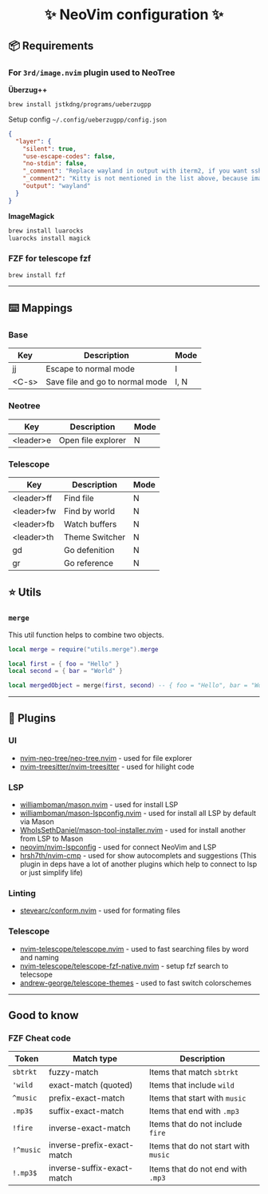 <h1 align="center">✨ NeoVim configuration  ✨</h1>

## 📦 Requirements

### For `3rd/image.nvim` plugin used to NeoTree

**Überzug++**

`brew install jstkdng/programs/ueberzugpp`

Setup config `~/.config/ueberzugpp/config.json`

```json
{
  "layer": {
    "silent": true,
    "use-escape-codes": false,
    "no-stdin": false,
    "_comment": "Replace wayland in output with iterm2, if you want ssh support, x11 if you want to use it in xorg, sixel if you want to use sixels, chafa if you want to use the terminal colors.",
    "_comment2": "Kitty is not mentioned in the list above, because image.nvim has native support for it.",
    "output": "wayland"
  }
}
```

**ImageMagick**

```sh
brew install luarocks
luarocks install magick
```

### FZF for telescope fzf

`brew install fzf`

---

## ⌨️ Mappings

### Base

| Key     | Description                     | Mode |
| ------- | ------------------------------- | ---- |
| jj      | Escape to normal mode           | I    |
| \<C-s\> | Save file and go to normal mode | I, N |

### Neotree

| Key         | Description        | Mode |
| ----------- | ------------------ | ---- |
| \<leader\>e | Open file explorer | N    |

### Telescope

| Key          | Description    | Mode |
| ------------ | -------------- | ---- |
| \<leader\>ff | Find file      | N    |
| \<leader\>fw | Find by world  | N    |
| \<leader\>fb | Watch buffers  | N    |
| \<leader\>th | Theme Switcher | N    |
| gd           | Go defenition  | N    |
| gr           | Go reference   | N    |

## ⭐️ Utils

### `merge`

This util function helps to combine two objects.

```lua
local merge = require("utils.merge").merge

local first = { foo = "Hello" }
local second = { bar = "World" }

local mergedObject = merge(first, second) -- { foo = "Hello", bar = "World" }
```

---

## 🔌 Plugins

### UI

- [nvim-neo-tree/neo-tree.nvim](https://github.com/nvim-neo-tree/neo-tree.nvim) - used for file explorer
- [nvim-treesitter/nvim-treesitter](https://github.com/nvim-treesiter/nvim-treesiter) - used for hilight code

### LSP

- [williamboman/mason.nvim](https://github.com/williamboman/mason.nvim) - used for install LSP
- [williamboman/mason-lspconfig.nvim](https://github.com/williamboman/mason-lspconfig.nvim) - used for install all LSP by default via Mason
- [WhoIsSethDaniel/mason-tool-installer.nvim](https://github.com/WhoIsSethDaniel/mason-tool-installer.nvim) - used for install another from LSP to Mason
- [neovim/nvim-lspconfig](https://github.com/neovim/nvim-lspconfig) - used for connect NeoVim and LSP
- [hrsh7th/nvim-cmp](httsp://hithub.com/hrsh7th/nvim-cmp) - used for show autocomplets and suggestions (This plugin in deps have a lot of another plugins which help to connect to lsp or just simplify life)

### Linting

- [stevearc/conform.nvim](https://github.com/stevearc/conform.nvim) - used for formating files

### Telescope

- [nvim-telescope/telescope.nvim](https://github.com/nvim-telescope/telescope.nvim) - used to fast searching files by word and naming
- [nvim-telescope/telescope-fzf-native.nvim](https://github.com/nvim-telescope/telescope-fzf-native.nvim) - setup fzf search to telecsope
- [andrew-george/telescope-themes](https://github.com/andrew-george/telescope-themes) - used to fast switch colorschemes

---

## Good to know

### FZF Cheat code

| Token     | Match type                 | Description                          |
| --------- | -------------------------- | ------------------------------------ |
| `sbtrkt`  | fuzzy-match                | Items that match `sbtrkt`            |
| `'wild`   | exact-match (quoted)       | Items that include `wild`            |
| `^music`  | prefix-exact-match         | Items that start with `music`        |
| `.mp3$`   | suffix-exact-match         | Items that end with `.mp3`           |
| `!fire`   | inverse-exact-match        | Items that do not include `fire`     |
| `!^music` | inverse-prefix-exact-match | Items that do not start with `music` |
| `!.mp3$`  | inverse-suffix-exact-match | Items that do not end with `.mp3`    |
